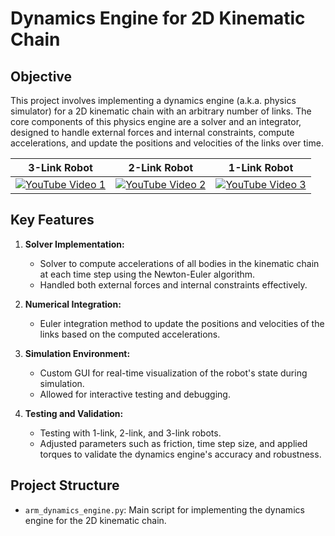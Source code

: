 # Dynamics Engine for 2D Kinematic Chain

## Objective
This project involves implementing a dynamics engine (a.k.a. physics simulator) for a 2D kinematic chain with an arbitrary number of links. The core components of this physics engine are a solver and an integrator, designed to handle external forces and internal constraints, compute accelerations, and update the positions and velocities of the links over time.

| 3-Link Robot | 2-Link Robot | 1-Link Robot |
|---|---|---|
| [![YouTube Video 1](https://img.youtube.com/vi/vBX-3_Odsxo/0.jpg)](https://www.youtube.com/watch?v=vBX-3_Odsxo) | [![YouTube Video 2](https://img.youtube.com/vi/mm9u_s_-hEk/0.jpg)](https://www.youtube.com/watch?v=mm9u_s_-hEk) | [![YouTube Video 3](https://img.youtube.com/vi/hCSBlupd65Y/0.jpg)](https://www.youtube.com/watch?v=hCSBlupd65Y) |

## Key Features

1. **Solver Implementation:**
   - Solver to compute accelerations of all bodies in the kinematic chain at each time step using the Newton-Euler algorithm.
   - Handled both external forces and internal constraints effectively.

2. **Numerical Integration:**
   - Euler integration method to update the positions and velocities of the links based on the computed accelerations.

3. **Simulation Environment:**
   - Custom GUI for real-time visualization of the robot's state during simulation.
   - Allowed for interactive testing and debugging.

4. **Testing and Validation:**
   - Testing with 1-link, 2-link, and 3-link robots.
   - Adjusted parameters such as friction, time step size, and applied torques to validate the dynamics engine's accuracy and robustness.

## Project Structure
- `arm_dynamics_engine.py`: Main script for implementing the dynamics engine for the 2D kinematic chain.
